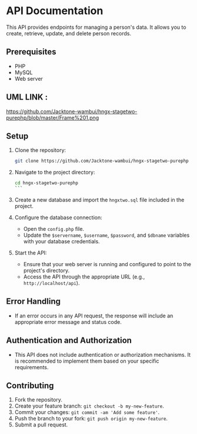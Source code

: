 # API Documentation

This API provides endpoints for managing a person's data. It allows you to create, retrieve, update, and delete person records.

## Prerequisites

- PHP 
- MySQL 
- Web server

## UML LINK :
https://github.com/Jacktone-wambui/hngx-stagetwo-purephp/blob/master/Frame%201.png  

## Setup

1. Clone the repository:

   ```bash
   git clone https://github.com/Jacktone-wambui/hngx-stagetwo-purephp
   ```

2. Navigate to the project directory:

   ````bash
   cd hngx-stagetwo-purephp
   ```

3. Create a new database and import the `hngxtwo.sql` file included in the project.

4. Configure the database connection:

   - Open the `config.php` file.
   - Update the `$servername`, `$username`, `$password`, and `$dbname` variables with your database credentials.

5. Start the API:

   - Ensure that your web server is running and configured to point to the project's directory.
   - Access the API through the appropriate URL (e.g., `http://localhost/api`).


## Error Handling

- If an error occurs in any API request, the response will include an appropriate error message and status code.

## Authentication and Authorization

- This API does not include authentication or authorization mechanisms. It is recommended to implement them based on your specific requirements.

## Contributing

1. Fork the repository.
2. Create your feature branch: `git checkout -b my-new-feature`.
3. Commit your changes: `git commit -am 'Add some feature'`.
4. Push the branch to your fork: `git push origin my-new-feature`.
5. Submit a pull request.


